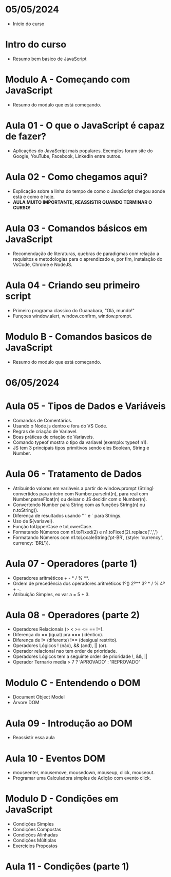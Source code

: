 # 05/05/2024
- Inicio do curso

# Intro do curso
- Resumo bem basico de JavaScript

# Modulo A - Começando com JavaScript
- Resumo do modulo que está começando.

# Aula 01 - O que o JavaScript é capaz de fazer?
- Aplicações do JavaScript mais populares. Exemplos foram site do Google, YouTube, Facebook, LinkedIn entre outros.

# Aula 02 - Como chegamos aqui?
- Explicação sobre a linha do tempo de como o JavaScript chegou aonde está e como é hoje.
- **AULA MUITO IMPORTANTE, REASSISTIR QUANDO TERMINAR O CURSO!**

# Aula 03 - Comandos básicos em JavaScript
- Recomendação de literaturas, quebras de paradigmas com relação a requisitos e metodologias para o aprendizado e, por fim, instalação do VsCode, Chrome e NodeJS.

# Aula 04 - Criando seu primeiro script
- Primeiro programa classico do Guanabara, "Olá, mundo!"
- Funçoes window.alert, window.confirm, window.prompt.

# Modulo B - Comandos basicos de JavaScript
- Resumo do modulo que está começando.

# 06/05/2024
# Aula 05 - Tipos de Dados e Variáveis
- Comandos de Comentários.
- Usando o Node.js dentro e fora do VS Code.
- Regras de criação de Variavel.
- Boas práticas de criação de Variaveis.
- Comando typeof mostra o tipo da variavel (exemplo: typeof n1).
- JS tem 3 principais tipos primitivos sendo eles Boolean, String e Number.

# Aula 06 - Tratamento de Dados
- Atribuindo valores em variáveis a partir do window.prompt (String) convertidos para inteiro com Number.parseInt(n), para real com Number.parseFloat(n) ou deixar o JS decidir com o Number(n).
- Convertendo Number para String com as funções String(n) ou n.toString().
- Diferença de resultados usando " ' e ` para Strings.
- Uso de ${variavel}.
- Função toUpperCase e toLowerCase.
- Formatando Números com n1.toFixed(2) e n1.toFixed(2).replace('.',',')
- Formatando Números com n1.toLocaleString('pt-BR', {style: 'currency', currency: 'BRL'}).

# Aula 07 - Operadores (parte 1)
- Operadores aritméticos + - * / % **.
- Ordem de precedência dos operadores aritméticos 1º() 2º** 3º * / % 4º + -.
- Atribuição Simples, ex var a = 5 + 3.

# Aula 08 - Operadores (parte 2)
- Operadores Relacionais (> < >= <= == !=).
- Diferença do == (igual) pra === (idêntico).
- Diferença de != (diferente) !== (desigual restrito).
- Operadores Lógicos ! (não), && (and), || (or).
- Operador relacional nao tem order de prioridade.
- Operadores Lógicos tem a seguinte order de prioridade !, &&, ||
- Operador Ternario media > 7 ? 'APROVADO' : 'REPROVADO'

# Modulo C - Entendendo o DOM
- Document Object Model
- Árvore DOM

# Aula 09 - Introdução ao DOM
- Reassistir essa aula

# Aula 10 - Eventos DOM
- mouseenter, mousemove, mousedown, mouseup, click, mouseout.
- Programar uma Calculadora simples de Adição com evento click.

# Modulo D - Condições em JavaScript
- Condições Simples
- Condições Compostas
- Condições Alinhadas
- Condições Múltiplas
- Exercícios Propostos

# Aula 11 - Condições (parte 1)